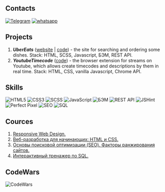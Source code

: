 ## Contacts
[![Telegram](https://img.shields.io/badge/Telegram-111111?style=for-the-badge&logo=telegram)]()
[![whatsapp](https://img.shields.io/badge/whatsapp-111111?style=for-the-badge&logo=whatsapp)]()

## Projects
1.  ___UberEats___ ([website](https://albshar.github.io/ubereats/) | [code](https://github.com/AlbShar/ubereats)) - the site for searching and ordering some dishes. Stack: HTML, SCSS, Javascript, БЭМ, REST API.
2.  ___YoutubeTimecode___ ([code](https://github.com/AlbShar/extension-youtubeTimecode)) - the browser extension for streams on Youtube, which allows create timecodes and descriptions by them in real time. Stack: HTML, CSS, vanilla Javascript, Chrome API.

## Skills
 ![HTML5](https://img.shields.io/badge/-HTML5-E34F26?style=for-the-badge&logo=html5&logoColor=white) ![CSS3](https://img.shields.io/badge/-CSS3-1572B6?style=for-the-badge&logo=css3) ![SCSS](https://img.shields.io/badge/-SCSS-212121?style=for-the-badge&logo=Sass) ![JavaScript](https://img.shields.io/badge/JavaScript-212121?style=for-the-badge&logo=javascript&logoColor=F0DB4F) ![БЭМ](https://img.shields.io/badge/БЭМ-212121?style=for-the-badge&logo=BEM&logoColor=white) ![REST API](https://img.shields.io/badge/REST_API-212121?style=for-the-badge) ![JSHint](https://img.shields.io/badge/JSHint-212121?style=for-the-badge&logo=JSHINT&logoColor=4B32C3) ![Perfect Pixel](https://img.shields.io/badge/Perfect_Pixel-212121?style=for-the-badge)  ![SEO](https://img.shields.io/badge/SEO-212121?style=for-the-badge&logo=SEO&logoColor=4B32C3) ![SQL](https://img.shields.io/badge/SQL-212121?style=for-the-badge&logo=SQL&logoColor=4B32C3)

## Cources
1. [Responsive Web Design.](https://drive.google.com/file/d/1eQmuRE89wyT7DjY0IXr_7mcWcNOOnay_/view?usp=sharing)
2. [Веб-разработка для начинающих: HTML и CSS.](https://drive.google.com/file/d/18YArF7SUtugi9baCGMhpHGUnhwyj5tUz/view?usp=sharing)
3. [Основы поисковой оптимизации (SEO). Факторы ранжирования сайтов.](https://drive.google.com/file/d/19mj9H4hVR2uTRLAdjHqYKbM8C8MLvjnV/view?usp=sharing)
4. [Интерактивный тренажер по SQL.](https://drive.google.com/file/d/1RoorLd-SVnFnN7RKvLtkF4I4uo3-8Lev/view?usp=sharing)

## CodeWars
![CodeWars](https://www.codewars.com/users/Alb_Shar/badges/large)
